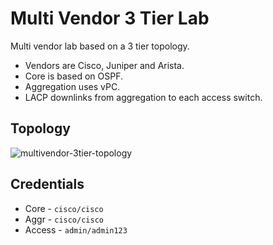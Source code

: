# Multi Vendor 3 Tier Lab
Multi vendor lab based on a 3 tier topology.
* Vendors are Cisco, Juniper and Arista.
* Core is based on OSPF.
* Aggregation uses vPC.
* LACP downlinks from aggregation to each access switch.

## Topology
![multivendor-3tier-topology](https://github.com/rickdonato/networking-labs/blob/master/eveng/multi-vendor-3-tier-lab/multivendor-3tier-topology.png)

## Credentials
* Core - `cisco/cisco`
* Aggr - `cisco/cisco`
* Access - `admin/admin123`


